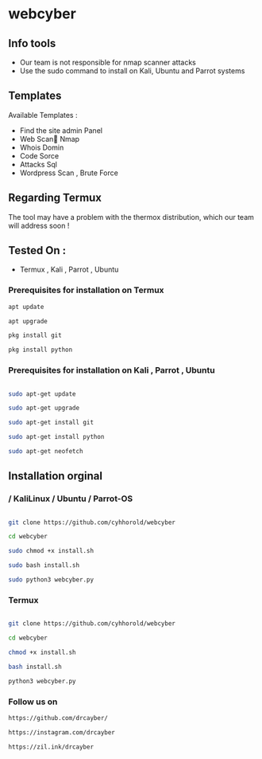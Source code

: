 # webcyber

## Info tools

* Our team is not responsible for nmap scanner attacks
* Use the sudo command to install on Kali, Ubuntu and Parrot systems

## Templates

Available Templates : 

* Find the site admin Panel
* Web Scan ٔNmap
* Whois Domin
* Code Sorce
* Attacks Sql
* Wordpress Scan , Brute Force


## Regarding Termux

The tool may have a problem with the thermox distribution, which our team will address soon !





## Tested On :

* Termux , Kali , Parrot , Ubuntu


### Prerequisites for installation on Termux

```bash
apt update

apt upgrade

pkg install git

pkg install python
```



### Prerequisites for installation on Kali , Parrot , Ubuntu

```bash

sudo apt-get update

sudo apt-get upgrade

sudo apt-get install git

sudo apt-get install python

sudo apt-get neofetch
```


## Installation orginal

### / KaliLinux / Ubuntu / Parrot-OS

```bash

git clone https://github.com/cyhhorold/webcyber

cd webcyber

sudo chmod +x install.sh

sudo bash install.sh

sudo python3 webcyber.py
```
###  Termux

```bash

git clone https://github.com/cyhhorold/webcyber

cd webcyber

chmod +x install.sh

bash install.sh

python3 webcyber.py
```


###  Follow us on


```bash
https://github.com/drcayber/

https://instagram.com/drcayber

https://zil.ink/drcayber
```
